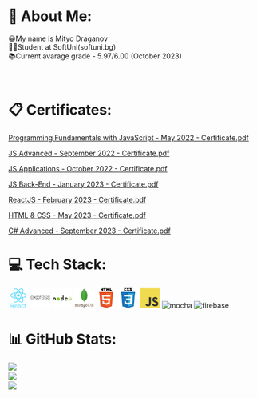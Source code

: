 # 💫 About Me:
😀My name is Mityo Draganov
<br>
👨‍🎓Student at SoftUni(softuni.bg)
<br> 
📚Current avarage grade - 5.97/6.00 (October 2023)
<br>
<br>
<br>

# 📋 Certificates:
[Programming Fundamentals with JavaScript - May 2022 - Certificate.pdf](https://github.com/MityoDraganov/Softuni/files/9333860/Programming.Fundamentals.with.JavaScript.-.May.2022.-.Certificate.pdf)

[JS Advanced - September 2022 - Certificate.pdf](https://github.com/MityoDraganov/Softuni/files/9945885/JS.Advanced.-.September.2022.-.Certificate.pdf)

[JS Applications - October 2022 - Certificate.pdf](https://github.com/MityoDraganov/MityoDraganov/files/10318067/JS.Applications.-.October.2022.-.Certificate.pdf)

[JS Back-End - January 2023 - Certificate.pdf](https://github.com/MityoDraganov/MityoDraganov/files/11467992/JS.Back-End.-.January.2023.-.Certificate.pdf)

[ReactJS - February 2023 - Certificate.pdf](https://github.com/MityoDraganov/MityoDraganov/files/11467994/ReactJS.-.February.2023.-.Certificate.pdf)

[HTML & CSS - May 2023 - Certificate.pdf](https://github.com/MityoDraganov/MityoDraganov/files/13209982/HTML.CSS.-.May.2023.-.Certificate.pdf)

[C# Advanced - September 2023 - Certificate.pdf](https://github.com/MityoDraganov/MityoDraganov/files/13209997/C.Advanced.-.September.2023.-.Certificate.pdf)




# 💻 Tech Stack:
<p align="left">
<img src="https://raw.githubusercontent.com/devicons/devicon/master/icons/react/react-original-wordmark.svg" alt="react" width="40" height="40"/>
<img src="https://raw.githubusercontent.com/devicons/devicon/master/icons/express/express-original-wordmark.svg" alt="express" width="40" height="40"/> 
<img src="https://raw.githubusercontent.com/devicons/devicon/master/icons/nodejs/nodejs-original-wordmark.svg" alt="nodejs" width="40" height="40"/>
<img src="https://raw.githubusercontent.com/devicons/devicon/master/icons/mongodb/mongodb-original-wordmark.svg" alt="mongodb" width="40" height="40"/> 
<img src="https://raw.githubusercontent.com/devicons/devicon/master/icons/html5/html5-original-wordmark.svg" alt="html5" width="40" height="40"/> 
<img src="https://raw.githubusercontent.com/devicons/devicon/master/icons/css3/css3-original-wordmark.svg" alt="css3" width="40" height="40"/>
<img src="https://raw.githubusercontent.com/devicons/devicon/master/icons/javascript/javascript-original.svg" alt="javascript" width="40" height="40"/>
<img src="https://www.vectorlogo.zone/logos/mochajs/mochajs-icon.svg" alt="mocha" width="40" height="40"/>
<img src="https://www.vectorlogo.zone/logos/firebase/firebase-icon.svg" alt="firebase" width="40" height="40"/> 
</p>
  
  

  
# 📊 GitHub Stats:
![](https://github-readme-stats.vercel.app/api?username=MityoDraganov&theme=dark&hide_border=false&include_all_commits=false&count_private=false)<br/>
![](https://github-readme-streak-stats.herokuapp.com/?user=MityoDraganov&theme=dark&hide_border=false)<br/>
![](https://github-readme-stats.vercel.app/api/top-langs/?username=MityoDraganov&theme=dark&hide_border=false&include_all_commits=false&count_private=false&layout=compact)
